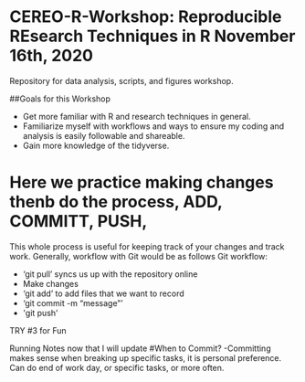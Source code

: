 # CEREO-R-Workshop: Reproducible REsearch Techniques in R November 16th, 2020

Repository for data analysis, scripts, and figures workshop.

##Goals for this Workshop
- Get more familiar with R and research techniques in general.
- Familiarize myself with workflows and ways to ensure my coding and analysis is easily followable and shareable.
- Gain more knowledge of the tidyverse.


# Here we practice making changes thenb do the process, ADD, COMMITT, PUSH,
This whole process is useful for keeping track of your changes and track work. 
Generally, workflow with Git would be as follows
Git workflow: 
- ‘git pull’ syncs us up with the repository online
- Make changes
- ‘git add’ to add files that we want to record
- ‘git commit -m “message”’
- 'git push'

TRY #3 for Fun

Running Notes now that I will update 
#When to Commit?
-Committing makes sense when breaking up specific tasks, it is personal preference. Can do end of work day, or specific tasks, or more often. 

